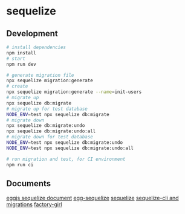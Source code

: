 # sequelize

## Development

```bash
# install dependencies
npm install
# start
npm run dev

# generate migration file
npx sequelize migration:generate
# create
npx sequelize migration:generate --name=init-users
# migrate up
npx sequelize db:migrate
# migrate up for test database
NODE_ENV=test npx sequelize db:migrate
# migrate down
npx sequelize db:migrate:undo
npx sequelize db:migrate:undo:all
# migrate down for test database
NODE_ENV=test npx sequelize db:migrate:undo
NODE_ENV=test npx sequelize db:migrate:undo:all

# run migration and test, for CI environment
npm run ci
```

## Documents

[eggjs sequelize document](https://eggjs.org/zh-cn/tutorials/mysql.html)
[egg-sequelize](https://github.com/eggjs/egg-sequelize)
[sequelize](http://docs.sequelizejs.com)
[sequelize-cli and migrations](http://docs.sequelizejs.com/manual/tutorial/migrations.html)
[factory-girl](https://github.com/aexmachina/factory-girl)
